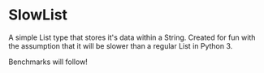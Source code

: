 # SlowList
A simple List type that stores it's data within a String. Created for fun with
the assumption that it will be slower than a regular List in Python 3.

Benchmarks will follow!
